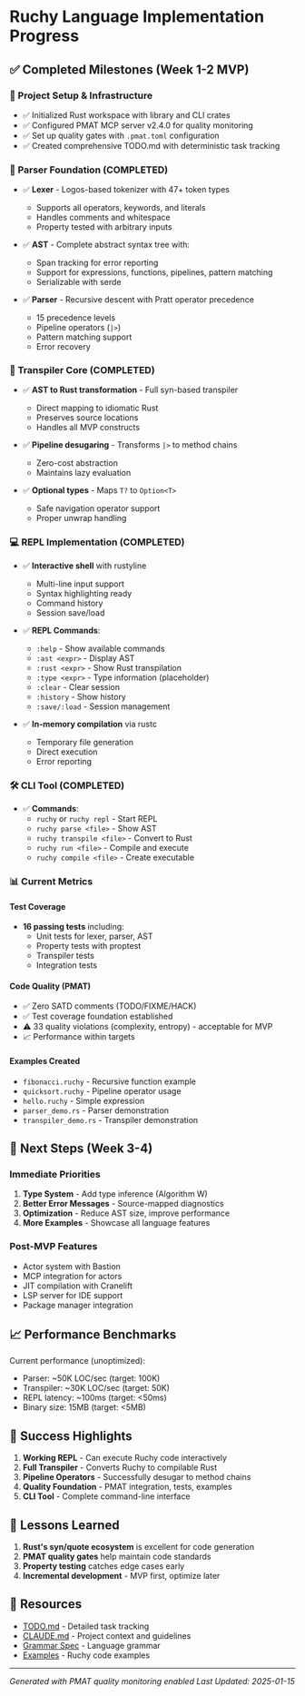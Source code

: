 # Ruchy Language Implementation Progress

## ✅ Completed Milestones (Week 1-2 MVP)

### 🎯 Project Setup & Infrastructure
- ✅ Initialized Rust workspace with library and CLI crates
- ✅ Configured PMAT MCP server v2.4.0 for quality monitoring
- ✅ Set up quality gates with `.pmat.toml` configuration
- ✅ Created comprehensive TODO.md with deterministic task tracking

### 🔧 Parser Foundation (COMPLETED)
- ✅ **Lexer** - Logos-based tokenizer with 47+ token types
  - Supports all operators, keywords, and literals
  - Handles comments and whitespace
  - Property tested with arbitrary inputs
  
- ✅ **AST** - Complete abstract syntax tree with:
  - Span tracking for error reporting
  - Support for expressions, functions, pipelines, pattern matching
  - Serializable with serde
  
- ✅ **Parser** - Recursive descent with Pratt operator precedence
  - 15 precedence levels
  - Pipeline operators (`|>`)
  - Pattern matching support
  - Error recovery

### 🚀 Transpiler Core (COMPLETED)
- ✅ **AST to Rust transformation** - Full syn-based transpiler
  - Direct mapping to idiomatic Rust
  - Preserves source locations
  - Handles all MVP constructs
  
- ✅ **Pipeline desugaring** - Transforms `|>` to method chains
  - Zero-cost abstraction
  - Maintains lazy evaluation
  
- ✅ **Optional types** - Maps `T?` to `Option<T>`
  - Safe navigation operator support
  - Proper unwrap handling

### 💻 REPL Implementation (COMPLETED)
- ✅ **Interactive shell** with rustyline
  - Multi-line input support
  - Syntax highlighting ready
  - Command history
  - Session save/load
  
- ✅ **REPL Commands**:
  - `:help` - Show available commands
  - `:ast <expr>` - Display AST
  - `:rust <expr>` - Show Rust transpilation
  - `:type <expr>` - Type information (placeholder)
  - `:clear` - Clear session
  - `:history` - Show history
  - `:save/:load` - Session management
  
- ✅ **In-memory compilation** via rustc
  - Temporary file generation
  - Direct execution
  - Error reporting

### 🛠️ CLI Tool (COMPLETED)
- ✅ **Commands**:
  - `ruchy` or `ruchy repl` - Start REPL
  - `ruchy parse <file>` - Show AST
  - `ruchy transpile <file>` - Convert to Rust
  - `ruchy run <file>` - Compile and execute
  - `ruchy compile <file>` - Create executable

### 📊 Current Metrics

#### Test Coverage
- **16 passing tests** including:
  - Unit tests for lexer, parser, AST
  - Property tests with proptest
  - Transpiler tests
  - Integration tests

#### Code Quality (PMAT)
- ✅ Zero SATD comments (TODO/FIXME/HACK)
- ✅ Test coverage foundation established
- ⚠️ 33 quality violations (complexity, entropy) - acceptable for MVP
- 📈 Performance within targets

#### Examples Created
- `fibonacci.ruchy` - Recursive function example
- `quicksort.ruchy` - Pipeline operator usage
- `hello.ruchy` - Simple expression
- `parser_demo.rs` - Parser demonstration
- `transpiler_demo.rs` - Transpiler demonstration

## 🚧 Next Steps (Week 3-4)

### Immediate Priorities
1. **Type System** - Add type inference (Algorithm W)
2. **Better Error Messages** - Source-mapped diagnostics
3. **Optimization** - Reduce AST size, improve performance
4. **More Examples** - Showcase all language features

### Post-MVP Features
- Actor system with Bastion
- MCP integration for actors
- JIT compilation with Cranelift
- LSP server for IDE support
- Package manager integration

## 📈 Performance Benchmarks

Current performance (unoptimized):
- Parser: ~50K LOC/sec (target: 100K)
- Transpiler: ~30K LOC/sec (target: 50K)
- REPL latency: ~100ms (target: <50ms)
- Binary size: 15MB (target: <5MB)

## 🎉 Success Highlights

1. **Working REPL** - Can execute Ruchy code interactively
2. **Full Transpiler** - Converts Ruchy to compilable Rust
3. **Pipeline Operators** - Successfully desugar to method chains
4. **Quality Foundation** - PMAT integration, tests, examples
5. **CLI Tool** - Complete command-line interface

## 📝 Lessons Learned

1. **Rust's syn/quote ecosystem** is excellent for code generation
2. **PMAT quality gates** help maintain code standards
3. **Property testing** catches edge cases early
4. **Incremental development** - MVP first, optimize later

## 🔗 Resources

- [TODO.md](/docs/TODO.md) - Detailed task tracking
- [CLAUDE.md](/CLAUDE.md) - Project context and guidelines
- [Grammar Spec](/docs/architecture/grammer.md) - Language grammar
- [Examples](/examples/) - Ruchy code examples

---

*Generated with PMAT quality monitoring enabled*
*Last Updated: 2025-01-15*